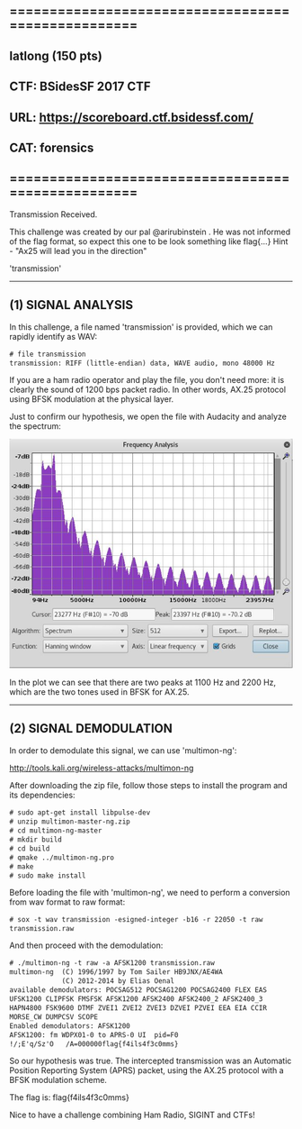 ## ===================================================
## latlong (150 pts)
## CTF: BSidesSF 2017 CTF
## URL: https://scoreboard.ctf.bsidessf.com/
## CAT: forensics
## ===================================================

Transmission Received.

This challenge was created by our pal @arirubinstein . He was not informed of the flag format, so expect this one to be look something like flag{...}
Hint - "Ax25 will lead you in the direction"

'transmission'

-----
## (1) SIGNAL ANALYSIS

In this challenge, a file named 'transmission' is provided, which we can rapidly identify as WAV:
```
# file transmission
transmission: RIFF (little-endian) data, WAVE audio, mono 48000 Hz
```

If you are a ham radio operator and play the file, you don't need more: it is clearly the sound of 1200 bps packet radio. In other words, AX.25 protocol using BFSK modulation at the physical layer.

Just to confirm our hypothesis, we open the file with Audacity and analyze the spectrum:

![alt text](https://github.com/g4ngli0s/pictures/blob/master/bsidessf17_transmission_spectrum.JPG)

In the plot we can see that there are two peaks at 1100 Hz and 2200 Hz, which are the two tones used in BFSK for AX.25.


-----
## (2) SIGNAL DEMODULATION

In order to demodulate this signal, we can use 'multimon-ng':

http://tools.kali.org/wireless-attacks/multimon-ng

After downloading the zip file, follow those steps to install the program and its dependencies:
```
# sudo apt-get install libpulse-dev
# unzip multimon-master-ng.zip
# cd multimon-ng-master
# mkdir build
# cd build
# qmake ../multimon-ng.pro
# make
# sudo make install
```

Before loading the file with 'multimon-ng', we need to perform a conversion from wav format to raw format:
```
# sox -t wav transmission -esigned-integer -b16 -r 22050 -t raw transmission.raw
```

And then proceed with the demodulation:
```
# ./multimon-ng -t raw -a AFSK1200 transmission.raw 
multimon-ng  (C) 1996/1997 by Tom Sailer HB9JNX/AE4WA
             (C) 2012-2014 by Elias Oenal
available demodulators: POCSAG512 POCSAG1200 POCSAG2400 FLEX EAS UFSK1200 CLIPFSK FMSFSK AFSK1200 AFSK2400 AFSK2400_2 AFSK2400_3 HAPN4800 FSK9600 DTMF ZVEI1 ZVEI2 ZVEI3 DZVEI PZVEI EEA EIA CCIR MORSE_CW DUMPCSV SCOPE
Enabled demodulators: AFSK1200
AFSK1200: fm WDPX01-0 to APRS-0 UI  pid=F0
!/;E'q/Sz'O   /A=000000flag{f4ils4f3c0mms}
```

So our hypothesis was true. The intercepted transmission was an Automatic Position Reporting System (APRS) packet, using the AX.25 protocol with a BFSK modulation scheme.

The flag is:
flag{f4ils4f3c0mms}

Nice to have a challenge combining Ham Radio, SIGINT and CTFs!

